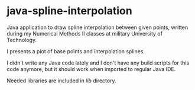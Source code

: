# java-spline-interpolation

Java application to draw spline interpolation between given points, written during my Numerical Methods II classes at military University of Technology.

I presents a plot of base points and interpolation splines. 

I didn't write any Java code lately and I don't have any build scripts for this code anymore, but it should work when imported to regular Java IDE.

Needed libraries are included in *lib* directory.
